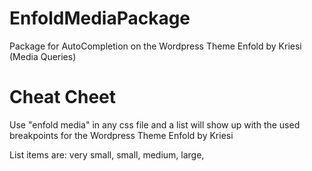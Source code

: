 # EnfoldMediaPackage
Package for AutoCompletion on the Wordpress Theme Enfold by Kriesi (Media Queries)


# Cheat Cheet #
Use "enfold media" in any css file and a list will show up with the used breakpoints for the Wordpress Theme Enfold by Kriesi 

List items are:
very small,
small,
medium,
large,
